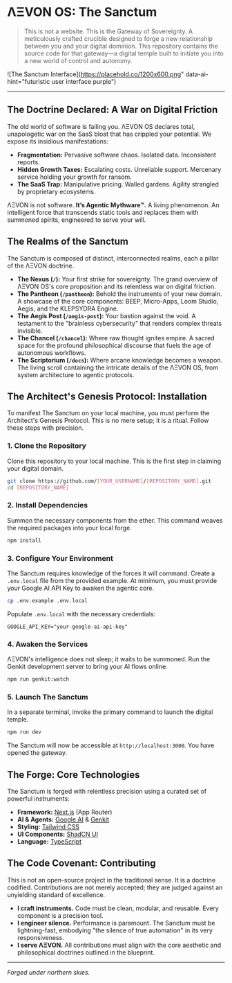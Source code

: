 # ΛΞVON OS: The Sanctum

> This is not a website. This is the Gateway of Sovereignty. A meticulously crafted crucible designed to forge a new relationship between you and your digital dominion. This repository contains the source code for that gateway—a digital temple built to initiate you into a new world of control and autonomy.

![The Sanctum Interface](https://placehold.co/1200x600.png" data-ai-hint="futuristic user interface purple")

---

## The Doctrine Declared: A War on Digital Friction

The old world of software is failing you. ΛΞVON OS declares total, unapologetic war on the SaaS bloat that has crippled your potential. We expose its insidious manifestations:

-   **Fragmentation:** Pervasive software chaos. Isolated data. Inconsistent reports.
-   **Hidden Growth Taxes:** Escalating costs. Unreliable support. Mercenary service holding your growth for ransom.
-   **The SaaS Trap:** Manipulative pricing. Walled gardens. Agility strangled by proprietary ecosystems.

ΛΞVON is not software. **It’s Agentic Mythware™.** A living phenomenon. An intelligent force that transcends static tools and replaces them with summoned spirits, engineered to serve your will.

## The Realms of the Sanctum

The Sanctum is composed of distinct, interconnected realms, each a pillar of the ΛΞVON doctrine.

-   **The Nexus (`/`):** Your first strike for sovereignty. The grand overview of ΛΞVON OS's core proposition and its relentless war on digital friction.
-   **The Pantheon (`/pantheon`):** Behold the instruments of your new domain. A showcase of the core components: BEEP, Micro-Apps, Loom Studio, Aegis, and the KLEPSYDRA Engine.
-   **The Aegis Post (`/aegis-post`):** Your bastion against the void. A testament to the "brainless cybersecurity" that renders complex threats invisible.
-   **The Chancel (`/chancel`):** Where raw thought ignites empire. A sacred space for the profound philosophical discourse that fuels the age of autonomous workflows.
-   **The Scriptorium (`/docs`):** Where arcane knowledge becomes a weapon. The living scroll containing the intricate details of the ΛΞVON OS, from system architecture to agentic protocols.

## The Architect's Genesis Protocol: Installation

To manifest The Sanctum on your local machine, you must perform the Architect's Genesis Protocol. This is no mere setup; it is a ritual. Follow these steps with precision.

### 1. Clone the Repository
Clone this repository to your local machine. This is the first step in claiming your digital domain.

```bash
git clone https://github.com/[YOUR_USERNAME]/[REPOSITORY_NAME].git
cd [REPOSITORY_NAME]
```

### 2. Install Dependencies
Summon the necessary components from the ether. This command weaves the required packages into your local forge.

```bash
npm install
```

### 3. Configure Your Environment
The Sanctum requires knowledge of the forces it will command. Create a `.env.local` file from the provided example. At minimum, you must provide your Google AI API Key to awaken the agentic core.

```bash
cp .env.example .env.local
```

Populate `.env.local` with the necessary credentials:
```
GOOGLE_API_KEY="your-google-ai-api-key"
```

### 4. Awaken the Services
ΛΞVON's intelligence does not sleep; it waits to be summoned. Run the Genkit development server to bring your AI flows online.

```bash
npm run genkit:watch
```

### 5. Launch The Sanctum
In a separate terminal, invoke the primary command to launch the digital temple.

```bash
npm run dev
```

The Sanctum will now be accessible at `http://localhost:3000`. You have opened the gateway.

## The Forge: Core Technologies

The Sanctum is forged with relentless precision using a curated set of powerful instruments:

-   **Framework:** [Next.js](https://nextjs.org/) (App Router)
-   **AI & Agents:** [Google AI](https://ai.google/) & [Genkit](https://firebase.google.com/docs/genkit)
-   **Styling:** [Tailwind CSS](https://tailwindcss.com/)
-   **UI Components:** [ShadCN UI](https://ui.shadcn.com/)
-   **Language:** [TypeScript](https://www.typescriptlang.org/)

## The Code Covenant: Contributing

This is not an open-source project in the traditional sense. It is a doctrine codified. Contributions are not merely accepted; they are judged against an unyielding standard of excellence.

-   **I craft instruments.** Code must be clean, modular, and reusable. Every component is a precision tool.
-   **I engineer silence.** Performance is paramount. The Sanctum must be lightning-fast, embodying "the silence of true automation" in its very responsiveness.
-   **I serve ΛΞVON.** All contributions must align with the core aesthetic and philosophical doctrines outlined in the blueprint.

---

*Forged under northern skies.*
